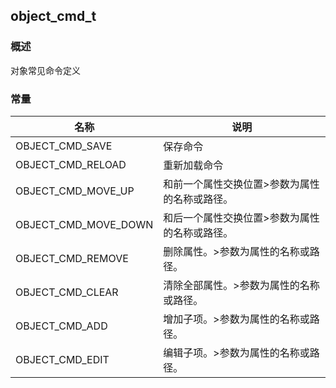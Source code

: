 ## object\_cmd\_t
### 概述
对象常见命令定义
### 常量
<p id="object_cmd_t_consts">

| 名称 | 说明 | 
| -------- | ------- | 
| OBJECT\_CMD\_SAVE | 保存命令 |
| OBJECT\_CMD\_RELOAD | 重新加载命令 |
| OBJECT\_CMD\_MOVE\_UP | 和前一个属性交换位置>参数为属性的名称或路径。 |
| OBJECT\_CMD\_MOVE\_DOWN | 和后一个属性交换位置>参数为属性的名称或路径。 |
| OBJECT\_CMD\_REMOVE | 删除属性。>参数为属性的名称或路径。 |
| OBJECT\_CMD\_CLEAR | 清除全部属性。>参数为属性的名称或路径。 |
| OBJECT\_CMD\_ADD | 增加子项。>参数为属性的名称或路径。 |
| OBJECT\_CMD\_EDIT | 编辑子项。>参数为属性的名称或路径。 |
